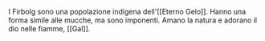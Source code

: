 
I Firbolg sono una popolazione indigena dell'[[Eterno Gelo]]. Hanno una forma simile alle mucche, ma sono imponenti. Amano la natura e adorano il dio nelle fiamme, [[Gal]].